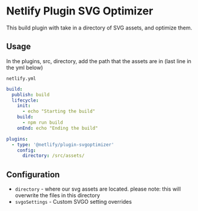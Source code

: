 # Netlify Plugin SVG Optimizer

This build plugin with take in a directory of SVG assets, and optimize them.

## Usage

In the plugins, src, directory, add the path that the assets are in (last line in the yml below)

`netlify.yml`

```yml
build:
  publish: build
  lifecycle:
    init:
      - echo "Starting the build"
    build:
      - npm run build
    onEnd: echo "Ending the build"

plugins:
  - type: '@netlify/plugin-svgoptimizer'
    config:
      directory: /src/assets/
```

## Configuration

- `directory` - where our svg assets are located. please note: this will overwrite the files in this directory
- `svgoSettings` - Custom SVGO setting overrides
